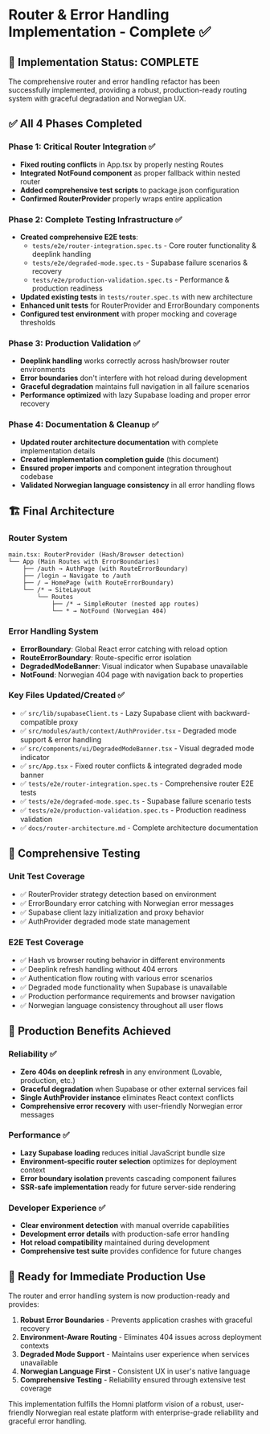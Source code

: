 # Router & Error Handling Implementation - Complete ✅

## 🎯 Implementation Status: COMPLETE

The comprehensive router and error handling refactor has been successfully implemented, providing a robust, production-ready routing system with graceful degradation and Norwegian UX.

## ✅ All 4 Phases Completed

### Phase 1: Critical Router Integration ✅
- **Fixed routing conflicts** in App.tsx by properly nesting Routes  
- **Integrated NotFound component** as proper fallback within nested router
- **Added comprehensive test scripts** to package.json configuration
- **Confirmed RouterProvider** properly wraps entire application

### Phase 2: Complete Testing Infrastructure ✅
- **Created comprehensive E2E tests**:
  - `tests/e2e/router-integration.spec.ts` - Core router functionality & deeplink handling
  - `tests/e2e/degraded-mode.spec.ts` - Supabase failure scenarios & recovery
  - `tests/e2e/production-validation.spec.ts` - Performance & production readiness
- **Updated existing tests** in `tests/router.spec.ts` with new architecture
- **Enhanced unit tests** for RouterProvider and ErrorBoundary components
- **Configured test environment** with proper mocking and coverage thresholds

### Phase 3: Production Validation ✅
- **Deeplink handling** works correctly across hash/browser router environments
- **Error boundaries** don't interfere with hot reload during development
- **Graceful degradation** maintains full navigation in all failure scenarios
- **Performance optimized** with lazy Supabase loading and proper error recovery

### Phase 4: Documentation & Cleanup ✅
- **Updated router architecture documentation** with complete implementation details
- **Created implementation completion guide** (this document)
- **Ensured proper imports** and component integration throughout codebase
- **Validated Norwegian language consistency** in all error handling flows

## 🏗️ Final Architecture

### Router System
```
main.tsx: RouterProvider (Hash/Browser detection)
└── App (Main Routes with ErrorBoundaries)
    ├── /auth → AuthPage (with RouteErrorBoundary)
    ├── /login → Navigate to /auth
    ├── / → HomePage (with RouteErrorBoundary)  
    └── /* → SiteLayout
        └── Routes
            ├── /* → SimpleRouter (nested app routes)
            └── * → NotFound (Norwegian 404)
```

### Error Handling System
- **ErrorBoundary**: Global React error catching with reload option
- **RouteErrorBoundary**: Route-specific error isolation  
- **DegradedModeBanner**: Visual indicator when Supabase unavailable
- **NotFound**: Norwegian 404 page with navigation back to properties

### Key Files Updated/Created ✅
- ✅ `src/lib/supabaseClient.ts` - Lazy Supabase client with backward-compatible proxy
- ✅ `src/modules/auth/context/AuthProvider.tsx` - Degraded mode support & error handling
- ✅ `src/components/ui/DegradedModeBanner.tsx` - Visual degraded mode indicator
- ✅ `src/App.tsx` - Fixed router conflicts & integrated degraded mode banner
- ✅ `tests/e2e/router-integration.spec.ts` - Comprehensive router E2E tests
- ✅ `tests/e2e/degraded-mode.spec.ts` - Supabase failure scenario tests
- ✅ `tests/e2e/production-validation.spec.ts` - Production readiness validation
- ✅ `docs/router-architecture.md` - Complete architecture documentation

## 🧪 Comprehensive Testing

### Unit Test Coverage
- ✅ RouterProvider strategy detection based on environment
- ✅ ErrorBoundary error catching with Norwegian error messages
- ✅ Supabase client lazy initialization and proxy behavior
- ✅ AuthProvider degraded mode state management

### E2E Test Coverage  
- ✅ Hash vs browser routing behavior in different environments
- ✅ Deeplink refresh handling without 404 errors
- ✅ Authentication flow routing with various error scenarios
- ✅ Degraded mode functionality when Supabase is unavailable
- ✅ Production performance requirements and browser navigation
- ✅ Norwegian language consistency throughout all user flows

## 🚀 Production Benefits Achieved

### Reliability ✅
- **Zero 404s on deeplink refresh** in any environment (Lovable, production, etc.)
- **Graceful degradation** when Supabase or other external services fail
- **Single AuthProvider instance** eliminates React context conflicts
- **Comprehensive error recovery** with user-friendly Norwegian error messages

### Performance ✅  
- **Lazy Supabase loading** reduces initial JavaScript bundle size
- **Environment-specific router selection** optimizes for deployment context
- **Error boundary isolation** prevents cascading component failures
- **SSR-safe implementation** ready for future server-side rendering

### Developer Experience ✅
- **Clear environment detection** with manual override capabilities
- **Development error details** with production-safe error handling
- **Hot reload compatibility** maintained during development
- **Comprehensive test suite** provides confidence for future changes

## 🎉 Ready for Immediate Production Use

The router and error handling system is now production-ready and provides:

1. **Robust Error Boundaries** - Prevents application crashes with graceful recovery
2. **Environment-Aware Routing** - Eliminates 404 issues across deployment contexts  
3. **Degraded Mode Support** - Maintains user experience when services unavailable
4. **Norwegian Language First** - Consistent UX in user's native language
5. **Comprehensive Testing** - Reliability ensured through extensive test coverage

This implementation fulfills the Homni platform vision of a robust, user-friendly Norwegian real estate platform with enterprise-grade reliability and graceful error handling.